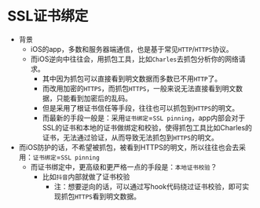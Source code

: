 # SSL证书绑定

* 背景
  * iOS的app，多数和服务器端通信，也是基于常见`HTTP`/`HTTPS`协议。
  * 而iOS逆向中往往会，用抓包工具，比如`Charles`去抓包分析你的网络请求。
    * 其中因为抓包可以直接看到明文数据而多数已不用`HTTP`了。
    * 而改用加密的`HTTPS`，而抓包`HTTPS`，一般来说无法直接看到明文数据，只能看到加密后的乱码。
    * 但是采用了根证书信任等手段，往往也可以抓包到`HTTPS`的明文。
    * 而最新的手段一般是：采用`证书绑定`=`SSL pinning`，app内部会对于SSL的证书和本地的证书做绑定和校验，使得抓包工具比如Charles的证书，无法通过验证，从而导致无法抓包到`HTTPS`的明文。
* 而iOS防护的话，不希望被抓包，被看到HTTPS的明文，所以往往也会去采用：`证书绑定`=`SSL pinning`
  * 而证书绑定中，更高级和更严格一点的手段是：`本地证书校验`？
    * 比如`抖音`内部就做了证书校验
      * 注：想要逆向的话，可以通过写hook代码绕过证书校验，即可实现抓包`HTTPS`看到明文数据。
